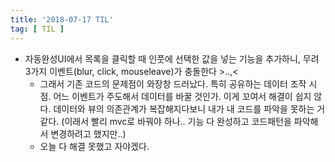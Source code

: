```yaml
---
title: '2018-07-17 TIL'
tag: [ TIL ]
---
```


* 자동완성UI에서 목록을 클릭할 때 인풋에 선택한 값을 넣는 기능을 추가하니, 무려 3가지 이벤트(blur, click, mouseleave)가 충돌한다 >..,<
  * 그래서 기존 코드의 문제점이 와장창 드러났다. 특히 공유하는 데이터 조작 시점. 어느 이벤트가 주도해서 데이터를 바꿀 것인가. 이게 꼬여서 해결이 쉽지 않다. 데이터와 뷰의 의존관계가 복잡해지다보니 내가 내 코드를 파악을 못하는 거 같다. (이래서 빨리 mvc로 바꿔야 하나.. 기능 다 완성하고 코드패턴을 파악해서 변경하려고 했지만..)
  * 오늘 다 해결 못했고 자야겠다.
